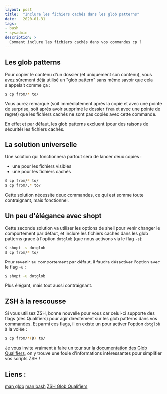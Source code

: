 ```yaml
---
layout: post
title:  "Inclure les fichiers cachés dans les glob patterns"
date:   2020-01-31
tags:
- bash
- sysadmin
description: >
  Comment inclure les fichiers cachés dans vos commandes cp ?
---
```


## Les glob patterns

Pour copier le contenu d'un dossier (et uniquement son contenu), vous avez sûrement déjà utilisé un "glob pattern" sans même savoir que cela s'appelait comme ça :

```sh
$ cp from/* to/
```

Vous aurez remarqué (soit immédiatement après la copie et avec une pointe de surprise, soit après avoir supprimé le dossier `from` et avec une pointe de regret) que les fichiers cachés ne sont pas copiés avec cette commande.

En effet et par défaut, les glob patterns excluent (pour des raisons de sécurité) les fichiers cachés.

## La solution universelle

Une solution qui fonctionnera partout sera de lancer deux copies :

- une pour les fichiers visibles
- une pour les fichiers cachés

```sh
$ cp from/* to/
$ cp from/.* to/
```

Cette solution nécessite deux commandes, ce qui est somme toute contraignant, mais fonctionnel.

## Un peu d'élégance avec shopt

Cette seconde solution va utiliser les options de shell pour venir changer le comportement par défaut, et inclure les fichiers cachés dans les glob patterns grace à l'option `dotglob` (que nous activons via le flag `-s`):

```sh
$ shopt -s dotglob
$ cp from/* to/
```

Pour revenir au comportement par défaut, il faudra désactiver l'option avec le flag `-u` :

```sh
$ shopt -u dotglob
```

Plus élégant, mais tout aussi contraignant.

## ZSH à la rescousse

Si vous utilisez ZSH, bonne nouvelle pour vous car celui-ci supporte des flags (des Qualifiers) pour agir directement sur les glob patterns dans vos commandes. Et parmi ces flags, il en existe un pour activer l'option `dotglob` à la volée :

```sh
$ cp from/*(D) to/
```

Je vous invite vraiment à faire un tour sur [la documentation des Glob Qualifiers](http://zsh.sourceforge.net/Doc/Release/Expansion.html#Glob-Qualifiers), on y trouve une foule d'informations intéressantes pour simplifier vos scripts ZSH !


## Liens :

[man glob](http://man7.org/linux/man-pages/man7/glob.7.html)
[man bash](http://man7.org/linux/man-pages/man1/bash.1.html)
[ZSH Glob Qualifiers](http://zsh.sourceforge.net/Doc/Release/Expansion.html#Glob-Qualifiers)
